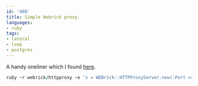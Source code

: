 ```yaml
---
id: '408'
title: Simple Webrick proxy.
languages:
- ruby
tags:
- lateral
- loop
- postgres
---
```

A handy oneliner which I found [here](http://www.ruby-forum.com/topic/139859).


```ruby
ruby -r webrick/httpproxy -e 's = WEBrick::HTTPProxyServer.new(:Port => 9999, :RequestCallback => Proc.new{|req,res| puts req.request_line, req.raw_header}); trap("INT"){s.shutdown}; s.start'
```
    

